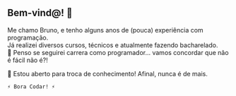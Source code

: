 ## Bem-vind@! 👋

<!--
**Rodzin14/Rodzin14** is a ✨ _special_ ✨ repository because its `README.md` (this file) appears on your GitHub profile.

Here are some ideas to get you started:

- 🔭 I’m currently working on ...
- 🌱 I’m currently learning ...
- 👯 I’m looking to collaborate on ...
- 🤔 I’m looking for help with ...
- 💬 Ask me about ...
- 📫 How to reach me: ...
- 😄 Pronouns: ...
- ⚡ Fun fact: ...
-->

Me chamo Bruno, e tenho alguns anos de (pouca) experiência com programação. <br />
Já realizei diversos cursos, técnicos e atualmente fazendo bacharelado. <br />
🤔 Penso se seguirei carrera como programador... vamos concordar que não é fácil não é?! <br />

💬 Estou aberto para troca de conhecimento! Afinal, nunca é de mais.

    ⚡ Bora Codar! ⚡
